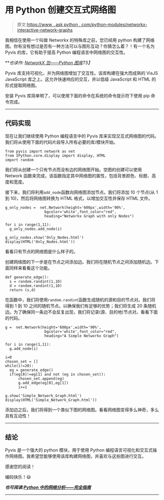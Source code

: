 # 用 Python 创建交互式网络图

> 原文:[https://www . ask python . com/python-modules/networkx-interactive-network-graphs](https://www.askpython.com/python-modules/networkx-interactive-network-graphs)

我相信在使用一个叫做 Networkx 的特殊库之前，您已经用 python 构建了网络图。你有没有想过是否有一种方法可以与图形互动？你猜怎么着？！有一个名为 Pyvis 的库，它有助于提高 Python 编程语言中网络图的交互性。

***也读作: [NetworkX 包——Python 图库](https://www.askpython.com/python-modules/networkx-package)*T5】**

Pyvis 库支持可视化，并为网络图增加了交互性。该库构建在强大而成熟的 VisJS JavaScript 库之上。这允许快速响应的交互，并以低级 JavaScript 和 HTML 的形式提取网络图。

安装 Pyvis 库简单明了，可以使用下面的命令在系统的命令提示符下使用 pip 命令完成。

* * *

## 代码实现

现在让我们继续使用 Python 编程语言中的 Pyvis 库来实现交互式网络图的代码。我们将从使用下面的代码片段导入所有必要的库/模块开始。

```
from pyvis import network as net
from IPython.core.display import display, HTML
import random

```

我们将从创建一个只有节点而没有边的网络图开始。空图的创建可以使用 Network 函数来完成，该函数指定其中网络图的属性，包括背景颜色、标题、高度和宽度。

接下来，我们将利用`add_node`函数向网络图添加节点。我们将添加 10 个节点(从 1 到 10)，然后将网络图转换为 HTML 格式，以增加交互性并保存 HTML 文件。

```
g_only_nodes =  net.Network(height='600px',width='90%',
                  bgcolor='white',font_color="red",
                  heading="Networkx Graph with only Nodes")

for i in range(1,11):  
  g_only_nodes.add_node(i)

g_only_nodes.show('Only_Nodes.html')
display(HTML('Only_Nodes.html'))

```

看看只有节点的网络图是什么样子的。

创建网络图的下一步是在节点之间添加边。我们将在随机节点之间添加随机边。下面同样来看看这个功能。

```
def generate_edge():
  s = random.randint(1,10)
  d = random.randint(1,10)
  return (s,d)

```

在函数中，我们将使用`random.randint`函数生成随机的源和目的节点对。我们将得到 1 到 10 之间的随机节点。以确保我们有足够的优势；我们将生成 20 条随机边。为了确保同一条边不会反复出现，我们将记录(源、目的地)节点对。看看下面的代码。

```
g =  net.Network(height='600px',width='90%',
                  bgcolor='white',font_color="red",
                  heading="A Simple Networkx Graph")

for i in range(1,11):  
  g.add_node(i)

i=0
chosen_set = []
while(i!=20):
  eg = generate_edge()
  if(eg[0]!=eg[1] and not (eg in chosen_set)):
      chosen_set.append(eg)
      g.add_edge(eg[0],eg[1])
      i+=1

g.show('Simple_Network_Graph.html')
display(HTML('Simple_Network_Graph.html'))

```

添加边之后，我们将得到一个类似下图的网络图。看看网络图变得多么神奇，多么具有互动性！

* * *

## 结论

Pyvis 是一个强大的 python 模块，用于使用 Python 编程语言可视化和交互式操作网络图。我希望您能够使用该库构建网络图，并喜欢与这些图进行交互。

感谢您的阅读！

编码快乐！😃

***也可阅读:[Python 中的网络分析——完全指南](https://www.askpython.com/python/examples/network-analysis-in-python)***

* * *